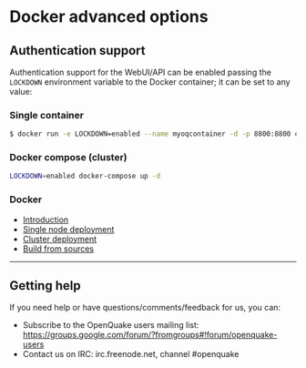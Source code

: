 # Docker advanced options


## Authentication support

Authentication support for the WebUI/API can be enabled passing the `LOCKDOWN` environment variable to the Docker container; it can be set to any value:


### Single container 

```bash
$ docker run -e LOCKDOWN=enabled --name myoqcontainer -d -p 8800:8800 openquake/engine
```

### Docker compose (cluster)

```bash
LOCKDOWN=enabled docker-compose up -d
```

### Docker

- [Introduction](../installing/docker.md)
- [Single node deployment](single.md)
- [Cluster deployment](cluster.md)
- [Build from sources](https://github.com/gem/oq-builders/tree/master/oq-docker#build-openquake-docker-images)

***

## Getting help
If you need help or have questions/comments/feedback for us, you can:
  * Subscribe to the OpenQuake users mailing list: https://groups.google.com/forum/?fromgroups#!forum/openquake-users
  * Contact us on IRC: irc.freenode.net, channel #openquake

